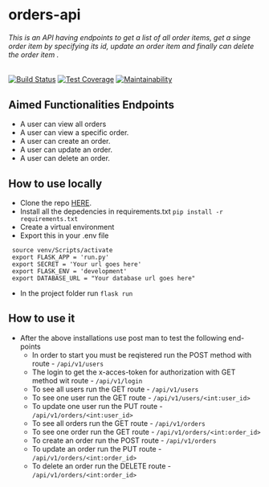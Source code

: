 # orders-api

 ###### This is an API having endpoints to get a list of all order items, get a singe order item by specifying its id, update an order item and finally can delete the order item .


[![Build Status](https://travis-ci.com/TeamoreA/fast-food-apiV1.svg?branch=fixes-160551023)](https://travis-ci.com/TeamoreA/fast-food-apiV1)
[![Test Coverage](https://api.codeclimate.com/v1/badges/a99a88d28ad37a79dbf6/test_coverage)](https://codeclimate.com/github/codeclimate/codeclimate/test_coverage)
[![Maintainability](https://api.codeclimate.com/v1/badges/a99a88d28ad37a79dbf6/maintainability)](https://codeclimate.com/github/codeclimate/codeclimate/maintainability)


## Aimed Functionalities Endpoints 
- A user can view all orders
- A user can view a specific order.
- A user can create an order.
- A user can update an order.
- A user can delete an order.


## How to use locally

- Clone the repo [HERE](https://github.com/TeamoreA/fast-food-apiV1).
- Install all the depedencies in requirements.txt
`pip install -r requirements.txt`
- Create a virtual environment
- Export this in your .env file
 ```
  source venv/Scripts/activate
  export FLASK_APP = 'run.py'
  export SECRET = 'Your url goes here'
  export FLASK_ENV = 'development'
  export DATABASE_URL = "Your database url goes here"
```
- In the project folder run `flask run`


## How to use it

- After the above installations use post man to test the following end-points
    - In order to start you must be reqistered run the POST method with route - `/api/v1/users`
    - The login to get the x-acces-token for authorization with GET method wit route - `/api/v1/login`
    - To see all users run the GET route - `/api/v1/users`
    - To see one user run the GET route - `/api/v1/users/<int:user_id>`
    - To update one user run the PUT route - `/api/v1/orders/<int:user_id>`
    - To see all orders run the GET route - `/api/v1/orders`
    - To see one order run the GET route - `/api/v1/orders/<int:order_id>`
    - To create an order run the POST route - `/api/v1/orders`
    - To update an order run the PUT route - `/api/v1/orders/<int:order_id>`
    - To delete an order run the DELETE route - `/api/v1/orders/<int:order_id>`
    

 
